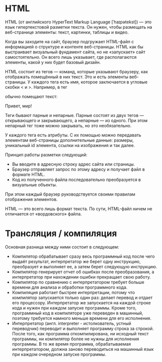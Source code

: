 # HTML
HTML (от английского HyperText Markup Language [ˈhaɪpətekst]) — это язык гипертекстовой разметки текста. Он нужен, чтобы размещать на веб-странице элементы: текст, картинки, таблицы и видео.

Когда вы заходите на сайт, браузер подгружает HTML-файл с информацией о структуре и контенте веб-страницы. HTML как бы выстраивает визуальный фундамент сайта, но не «запускает» сайт самостоятельно. Он всего лишь указывает, где располагаются элементы, какой у них будет базовый дизайн.

HTML состоит из тегов — команд, которые указывают браузеру, как отображать помещённый в них текст. Это и есть элементы веб-страницы. У каждого тега есть имя, которое заключается в угловые скобки < и >.
Например, в тег <p> обычно помещают текст:
<p>Привет, мир!</p>

Теги бывают парные и непарные. Парные состоят из двух тегов — открывающего и закрывающего, а непарные — из одного. При этом непарный тег тоже можно закрывать, но это необязательно.

У каждого тега есть атрибуты. С их помощью можно передавать элементам веб-страницы дополнительные данные: размеры, уникальный id элемента, ссылки на изображения и так далее.

Принцип работы разметки следующий:
- Вы вводите в адресную строку адрес сайта или страницы.
- Браузер отправляет запрос по этому адресу и получает файл в формате HTML.
- Код из полученного файла последовательно преобразуется в визуальные объекты.

При этом каждый браузер руководствуется своими правилам отображения элементов. 

HTML — это всего лишь формат текста. По сути, HTML-файл ничем не отличается от «вордовского» файла.

# Трансляция / компиляция

Основная разница между ними состоит в следующем:
- Компилятор обрабатывает сразу весь программный код после чего выдаёт результат, интерпретатор же берет одну инструкцию, преобразует и выполняет ее, а затем берет следующую инструкцию.
- Компилятор генерирует отчет об ошибках после преобразования, а интерпретатор при нахождении ошибки прекращает свою работу.
- Компилятор по сравнению с интерпретатором требует больше времени для анализа и обработки программного кода.
- Компиляция работает быстрее интерпретации, потому что компилятор запускается только один раз: делает перевод и отдает его процессору. Интерпретатор же запускается на каждой строке кода и нужен при каждом запуске программы. Кроме того, программный код в компиляторе уже переведен в машинный, поэтому требуется намного меньше времени для его исполнения.
- Интерпретатор (англ. interpreter - истолкователь, устный переводчик) переводит и выполняет программу строка за строкой.
После того, как программа откомпилирована, ни исходный текст программы, ни компилятор более не нужны для исполнения программы. В то же время программа, обрабатываемая интерпретатором, должна заново переводиться на машинный язык при каждом очередном запуске программы.